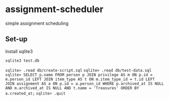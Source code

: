 # assignment-scheduler

simple assignment scheduling

## Set-up

Install sqlite3

`sqlite3 test.db`

`sqlite> .read db/create-script.sql`
`sqlite> .read db/test-data.sql`
`sqlite> SELECT p.name FROM person p JOIN privilege AS m ON p.id = m.person_id LEFT JOIN item_type AS t ON m.item_type_id = t.id LEFT JOIN assignment AS a ON p.id = a.person_id WHERE p.archived_at IS NULL AND m.archived_at IS NULL AND t.name = 'Treasures' ORDER BY a.created_at;`
`sqlite> .quit`


